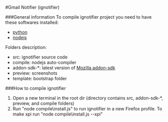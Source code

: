 #Gmail Notifier (ignotifier)

###General information
To compile ignotifier project you need to have these softwares installed:
* [python](http://www.python.org/getit/)
* [nodejs](http://nodejs.org/)

Folders description:
* src: ignotifier source code
* compile: nodejs auto-compiler
* addon-sdk-*: latest version of [Mozilla addon-sdk](https://addons.mozilla.org/en-US/developers/builder)
* preview: screenshots
* template: bootstrap folder

###How to compile ignotifier
1. Open a new terminal in the root dir (directory contains src, addon-sdk-*, preview, and compile folders)
2. Run "node compile\install.js" to run ignotifier in a new Firefox profile. To make xpi run "node compile\install.js --xpi"